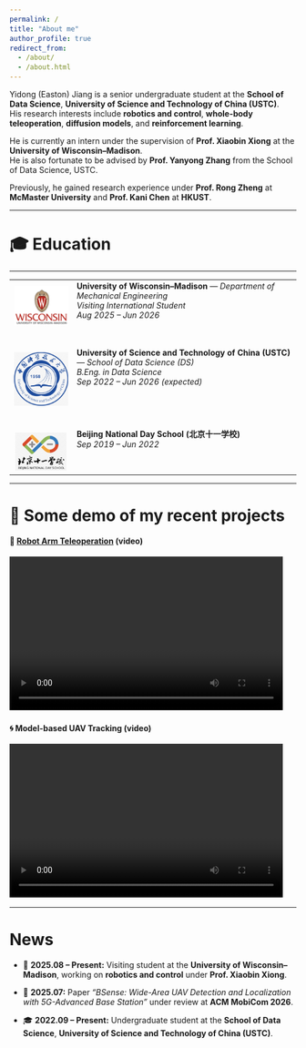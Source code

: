 ```yaml
---
permalink: /
title: "About me"
author_profile: true
redirect_from: 
  - /about/
  - /about.html
---
```


Yidong (Easton) Jiang is a senior undergraduate student at the **School of Data Science**, **University of Science and Technology of China (USTC)**.  
His research interests include **robotics and control**, **whole-body teleoperation**, **diffusion models**, and **reinforcement learning**.

He is currently an intern under the supervision of **Prof. Xiaobin Xiong** at the **University of Wisconsin–Madison**.  
He is also fortunate to be advised by **Prof. Yanyong Zhang** from the School of Data Science, USTC.

Previously, he gained research experience under **Prof. Rong Zheng** at **McMaster University** and **Prof. Kani Chen** at **HKUST**.

---

🎓 Education
======
<hr style="margin-top: 0.5em; margin-bottom: 1em;">

<table style="width:100%; border-collapse:collapse; border:none;">
  <!-- UW–Madison -->
  <tr style="border:none;">
    <td style="width:22%; vertical-align:top; text-align:center; border:none;">
      <img src="files/uwmadison_logo.png" alt="UW–Madison Logo" width="95" style="margin-top:8px;">
    </td>
    <td style="vertical-align:top; border:none;">
      <b>University of Wisconsin–Madison</b> — <i>Department of Mechanical Engineering</i><br>
      <i>Visiting International Student</i><br>
      <i>Aug 2025 – Jun 2026</i>
    </td>
  </tr>

  <tr style="height:30px; border:none;"></tr>

  <!-- USTC -->
  <tr style="border:none;">
    <td style="width:22%; vertical-align:top; text-align:center; border:none;">
      <img src="files/ustc_logo.png" alt="USTC Logo" width="95" style="margin-top:8px;">
    </td>
    <td style="vertical-align:top; border:none;">
      <b>University of Science and Technology of China (USTC)</b> — <i>School of Data Science (DS)</i><br>
      <i>B.Eng. in Data Science</i><br>
      <i>Sep 2022 – Jun 2026 (expected)</i>
    </td>
  </tr>

  <tr style="height:30px; border:none;"></tr>

  <!-- Beijing 11 School -->
  <tr style="border:none;">
    <td style="width:22%; vertical-align:top; text-align:center; border:none;">
      <img src="files/bnds_logo.png" alt="Beijing National Day School Logo" width="90" style="margin-top:8px;">
    </td>
    <td style="vertical-align:top; border:none;">
      <b>Beijing National Day School (北京十一学校)</b><br>
      <i>Sep 2019 – Jun 2022</i>
    </td>
  </tr>
</table>



  
---

🎥 Some demo of my recent projects
======
#### 🤖 [Robot Arm Teleoperation](https://github.com/1EastonJ/vive_piper) (video)
<video width="480" height="270" controls>
  <source src="files/piper_teleop.mp4" 
    type="video/mp4">·
  Your browser does not support the video tag.
</video>

#### 🌀 Model-based UAV Tracking (video)
<video width="480" height="270" controls>
  <source src="files/UAV_tracking.mp4" 
    type="video/mp4">·
  Your browser does not support the video tag.
</video>


---

News
======
- 🧠 **2025.08 – Present:** Visiting student at the **University of Wisconsin–Madison**, working on **robotics and control** under **Prof. Xiaobin Xiong**.  

- 📄 **2025.07:** Paper *“BSense: Wide-Area UAV Detection and Localization with 5G-Advanced Base Station”* under review at **ACM MobiCom 2026**.  

- 🎓 **2022.09 – Present:** Undergraduate student at the **School of Data Science**, **University of Science and Technology of China (USTC)**.
 




